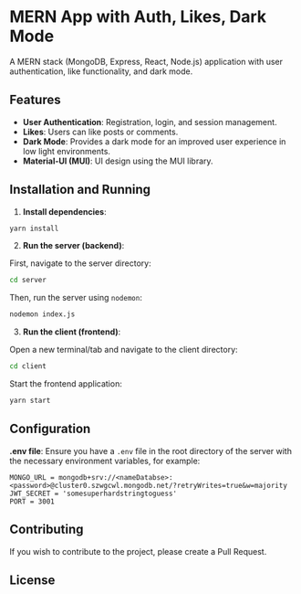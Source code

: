 # MERN App with Auth, Likes, Dark Mode

A MERN stack (MongoDB, Express, React, Node.js) application with user authentication, like functionality, and dark mode.

## Features

- **User Authentication**: Registration, login, and session management.
- **Likes**: Users can like posts or comments.
- **Dark Mode**: Provides a dark mode for an improved user experience in low light environments.
- **Material-UI (MUI)**: UI design using the MUI library.

## Installation and Running

1. **Install dependencies**:

```bash
yarn install
```

2. **Run the server (backend)**:

First, navigate to the server directory:

```bash
cd server
```

Then, run the server using `nodemon`:

```bash
nodemon index.js
```

3. **Run the client (frontend)**:

Open a new terminal/tab and navigate to the client directory:

```bash
cd client
```

Start the frontend application:

```bash
yarn start
```

## Configuration

**.env file**: Ensure you have a `.env` file in the root directory of the server with the necessary environment variables, for example:

```
MONGO_URL = mongodb+srv://<nameDatabse>:<password>@cluster0.szwgcwl.mongodb.net/?retryWrites=true&w=majority
JWT_SECRET = 'somesuperhardstringtoguess'
PORT = 3001
```

## Contributing

If you wish to contribute to the project, please create a Pull Request.

## License
